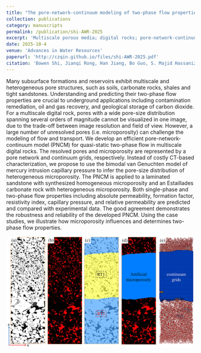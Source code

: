 ```yaml
---
title: "The pore-network-continuum modeling of two-phase flow properties for multiscale digital rocks"
collection: publications
category: manuscripts
permalink: /publication/shi-AWR-2025
excerpt: 'Multiscale porous media; digital rocks; pore-network-continuum model; two-phase flow; microporosity; relative permeability'
date: 2025-10-4
venue: 'Advances in Water Resources'
paperurl: 'http://czqin.github.io/files/shi-AWR-2025.pdf'
citation: 'Bowen Shi, Jianqi Rong, Han Jiang, Bo Guo, S. Majid Hassanizadeh, Chao-Zhong Qin, The pore-network-continuum modeling of two-phase flow properties for multiscale digital rocks, Advances in Water Resources, 2025, 105138, https://doi.org/10.1016/j.advwatres.2025.105138.'
---
```


Many subsurface formations and reservoirs exhibit multiscale and heterogeneous pore structures, such as soils, carbonate rocks, shales and tight sandstones. Understanding and predicting their two-phase flow properties are crucial to underground applications including contamination remediation, oil and gas recovery, and geological storage of carbon dioxide. For a multiscale digital rock, pores with a wide pore-size distribution spanning several orders of magnitude cannot be visualized in one image, due to the trade-off between image resolution and field of view. However, a large number of unresolved pores (i.e. microporosity) can challenge the modeling of flow and transport. We develop an efficient pore-network-continuum model (PNCM) for quasi-static two-phase flow in multiscale digital rocks. The resolved pores and microporosity are represented by a pore network and continuum grids, respectively. Instead of costly CT-based characterization, we propose to use the bimodal van Genuchten model of mercury intrusion capillary pressure to infer the pore-size distribution of heterogeneous microporosity. The PNCM is applied to a laminated sandstone with synthesized homogeneous microporosity and an Estaillades carbonate rock with heterogeneous microporosity. Both single-phase and two-phase flow properties including absolute permeability, formation factor, resistivity index, capillary pressure, and relative permeability are predicted and compared with experimental data. The good agreement demonstrates the robustness and reliability of the developed PNCM. Using the case studies, we illustrate how microporosity influences and determines two-phase flow properties.

<p align="center">
  <img src="/images/shi-AWR-2025-GA.png" alt="Dual-pore-network model comparison" width="500">
</p>
